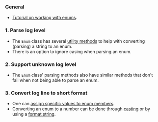 ### General

- [Tutorial on working with enums][docs.microsoft.com-enumeration-types].

### 1. Parse log level

- The `Enum` class has several [utility methods][docs.microsoft.com_system.enum-methods] to help with converting (parsing) a string to an enum.
- There is an option to ignore casing when parsing an enum.

### 2. Support unknown log level

- The `Enum` class' parsing methods also have similar methods that don't fail when not being able to parse an enum.

### 3. Convert log line to short format

- One can [assign specific values to enum members][docs.microsoft.com_creating-an-enumeration-type].
- Converting an enum to a number can be done through [casting][docs.microsoft.com_enumeration-types-casting] or by using a [format string][docs.microsoft.com_system.enum.tostring].

[docs.microsoft.com-enumeration-types]: https://docs.microsoft.com/en-us/dotnet/csharp/programming-guide/enumeration-types
[docs.microsoft.com_system.enum-methods]: https://docs.microsoft.com/en-us/dotnet/api/system.enum?view=netcore-3.0#methods
[docs.microsoft.com_system.enum.tostring]: https://docs.microsoft.com/en-us/dotnet/api/system.enum.tostring?view=netcore-3.0
[docs.microsoft.com_enumeration-types-casting]: https://docs.microsoft.com/en-us/dotnet/csharp/programming-guide/enumeration-types#code-try-1
[docs.microsoft.com_creating-an-enumeration-type]: https://docs.microsoft.com/en-us/dotnet/api/system.enum?view=netcore-3.0#creating-an-enumeration-type
